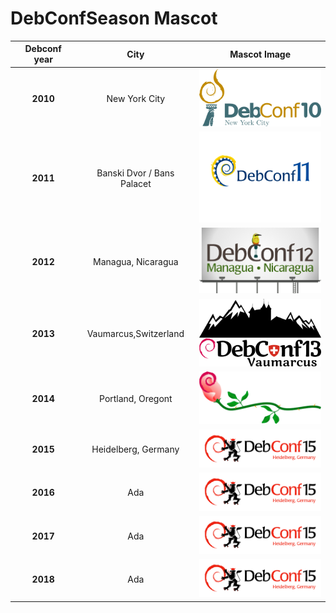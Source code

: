 # DebConf**Season Mascot**    

| Debconf year| City| Mascot Image  |
| :-------------: |:-------------:| :-----:|
| **2010**| New York City|  <img src="https://github.com/varghesejose2020/debconf/blob/main/DcMascots/dc10.png" width="200px"> |
| **2011**|Banski Dvor / Bans Palacet|   <img src="https://github.com/varghesejose2020/debconf/blob/main/DcMascots/dc11.png" width="200px"> |
| **2012** | Managua, Nicaragua| <img src="https://github.com/varghesejose2020/debconf/blob/main/DcMascots/dc12.png" width="200px">   |
| **2013** | Vaumarcus,Switzerland| <img src="https://github.com/varghesejose2020/debconf/blob/main/DcMascots/dc13.png" width="200px">    |
| **2014** | Portland, Oregont| <img src="https://github.com/varghesejose2020/debconf/blob/main/DcMascots/dc14.png" width="200px">   |
| **2015** | Heidelberg, Germany   | <img src="https://github.com/varghesejose2020/debconf/blob/main/DcMascots/dc15.png" width="200px">   |
| **2016** | Ada   | <img src="https://github.com/varghesejose2020/debconf/blob/main/DcMascots/dc15.png" width="200px">   |
| **2017** | Ada   | <img src="https://github.com/varghesejose2020/debconf/blob/main/DcMascots/dc15.png" width="200px">   |
| **2018** | Ada   | <img src="https://github.com/varghesejose2020/debconf/blob/main/DcMascots/dc15.png" width="200px">   |
